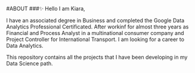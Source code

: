 #ABOUT
###✨ Hello I am Kiara,

I have an associated degree in Business and completed the Google Data Analytics Professional Certificated. After workinf for almost three years as Financial and Process Analyst in a multinational consumer company and Project Controller for International Transport. I am looking for a career to Data Analytics.

This repository contains all the projects that I have been developing in my Data Science path. 


<!---
kia3a/kia3a is a ✨ special ✨ repository because its `README.md` (this file) appears on your GitHub profile.
You can click the Preview link to take a look at your changes.
--->
